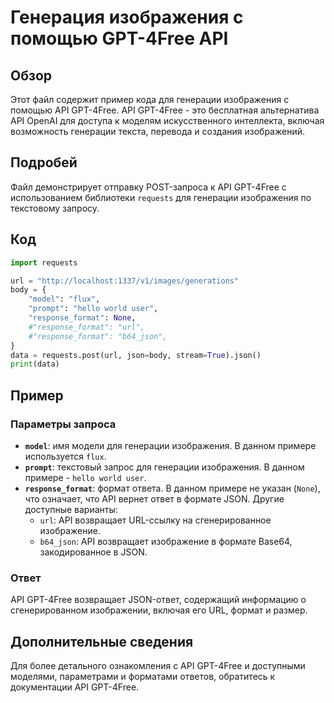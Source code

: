 # Генерация изображения с помощью GPT-4Free API

## Обзор

Этот файл содержит пример кода для генерации изображения с помощью API GPT-4Free. API GPT-4Free - это бесплатная альтернатива API OpenAI для доступа к моделям искусственного интеллекта, включая возможность генерации текста, перевода и создания изображений. 

## Подробей

Файл демонстрирует отправку POST-запроса к API GPT-4Free с использованием библиотеки `requests` для генерации изображения по текстовому запросу. 

## Код

```python
import requests

url = "http://localhost:1337/v1/images/generations"
body = {
    "model": "flux",
    "prompt": "hello world user",
    "response_format": None,
    #"response_format": "url",
    #"response_format": "b64_json",
}
data = requests.post(url, json=body, stream=True).json()
print(data)

```

## Пример

### Параметры запроса

- **`model`**:  имя модели для генерации изображения. В данном примере используется `flux`.
- **`prompt`**: текстовый запрос для генерации изображения. В данном примере - `hello world user`.
- **`response_format`**: формат ответа. В данном примере не указан (`None`), что означает, что API вернет ответ в формате JSON. Другие доступные варианты:
    - `url`: API возвращает URL-ссылку на сгенерированное изображение.
    - `b64_json`: API возвращает изображение в формате Base64, закодированное в JSON.

### Ответ

API GPT-4Free возвращает JSON-ответ, содержащий информацию о сгенерированном изображении, включая его URL, формат и размер.

## Дополнительные сведения

Для более детального ознакомления с API GPT-4Free и доступными моделями, параметрами и форматами ответов, обратитесь к документации API GPT-4Free.